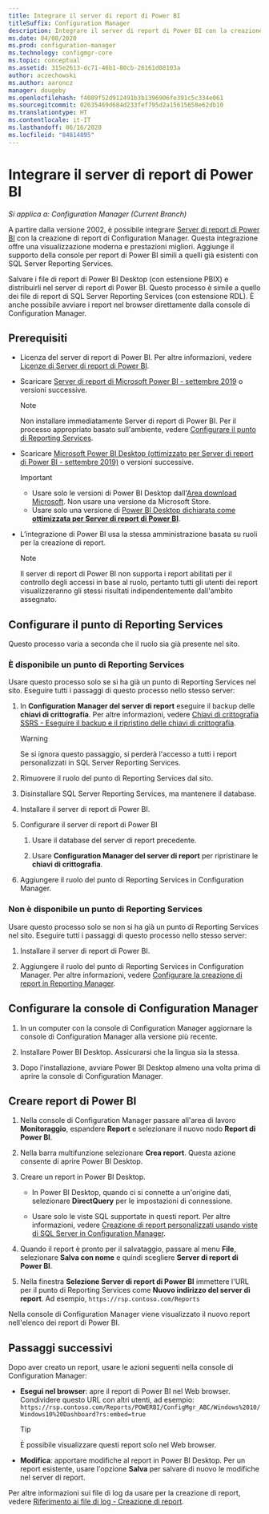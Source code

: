 ```yaml
---
title: Integrare il server di report di Power BI
titleSuffix: Configuration Manager
description: Integrare il server di report di Power BI con la creazione di report di Configuration Manager Reporting per una visualizzazione moderna e prestazioni migliori.
ms.date: 04/08/2020
ms.prod: configuration-manager
ms.technology: configmgr-core
ms.topic: conceptual
ms.assetid: 315e2613-dc71-46b1-80cb-26161d08103a
author: aczechowski
ms.author: aaroncz
manager: dougeby
ms.openlocfilehash: f4089f52d912491b3b1396906fe391c5c334e061
ms.sourcegitcommit: 02635469d684d233fef795d2a15615658e62db10
ms.translationtype: HT
ms.contentlocale: it-IT
ms.lasthandoff: 06/16/2020
ms.locfileid: "84814895"
---
```

# <a name="integrate-with-power-bi-report-server"></a>Integrare il server di report di Power BI

*Si applica a: Configuration Manager (Current Branch)*

<!--3721603-->

A partire dalla versione 2002, è possibile integrare [Server di report di Power BI](https://docs.microsoft.com/power-bi/report-server/get-started) con la creazione di report di Configuration Manager. Questa integrazione offre una visualizzazione moderna e prestazioni migliori. Aggiunge il supporto della console per report di Power BI simili a quelli già esistenti con SQL Server Reporting Services.

Salvare i file di report di Power BI Desktop (con estensione PBIX) e distribuirli nel server di report di Power BI. Questo processo è simile a quello dei file di report di SQL Server Reporting Services (con estensione RDL). È anche possibile avviare i report nel browser direttamente dalla console di Configuration Manager.

## <a name="prerequisites"></a>Prerequisiti

- Licenza del server di report di Power BI. Per altre informazioni, vedere [Licenze di Server di report di Power BI](https://docs.microsoft.com/power-bi/report-server/get-started#licensing-power-bi-report-server).

- Scaricare [Server di report di Microsoft Power BI - settembre 2019](https://www.microsoft.com/download/details.aspx?id=57270) o versioni successive.

    > [!NOTE]
    > Non installare immediatamente Server di report di Power BI. Per il processo appropriato basato sull'ambiente, vedere [Configurare il punto di Reporting Services](#configure-the-reporting-services-point).

- Scaricare [Microsoft Power BI Desktop (ottimizzato per Server di report di Power BI - settembre 2019)](https://www.microsoft.com/download/details.aspx?id=57271) o versioni successive.

    > [!IMPORTANT]
    > - Usare solo le versioni di Power BI Desktop dall'[Area download Microsoft](https://www.microsoft.com/download/). Non usare una versione da Microsoft Store.
    > - Usare solo una versione di [Power BI Desktop dichiarata come **ottimizzata per Server di report di Power BI**](https://docs.microsoft.com/power-bi/report-server/install-powerbi-desktop).

- L’integrazione di Power BI usa la stessa amministrazione basata su ruoli per la creazione di report.
    > [!NOTE]
    > Il server di report di Power BI non supporta i report abilitati per il controllo degli accessi in base al ruolo, pertanto tutti gli utenti dei report visualizzeranno gli stessi risultati indipendentemente dall'ambito assegnato.

## <a name="configure-the-reporting-services-point"></a>Configurare il punto di Reporting Services

Questo processo varia a seconda che il ruolo sia già presente nel sito.

### <a name="you-have-a-reporting-services-point"></a>È disponibile un punto di Reporting Services

Usare questo processo solo se si ha già un punto di Reporting Services nel sito. Eseguire tutti i passaggi di questo processo nello stesso server:

1. In **Configuration Manager del server di report** eseguire il backup delle **chiavi di crittografia**. Per altre informazioni, vedere [Chiavi di crittografia SSRS - Eseguire il backup e il ripristino delle chiavi di crittografia](https://docs.microsoft.com/sql/reporting-services/install-windows/ssrs-encryption-keys-back-up-and-restore-encryption-keys).

    > [!WARNING]
    > Se si ignora questo passaggio, si perderà l'accesso a tutti i report personalizzati in SQL Server Reporting Services.

1. Rimuovere il ruolo del punto di Reporting Services dal sito.

1. Disinstallare SQL Server Reporting Services, ma mantenere il database.

1. Installare il server di report di Power BI.

1. Configurare il server di report di Power BI

    1. Usare il database del server di report precedente.

    1. Usare **Configuration Manager del server di report** per ripristinare le **chiavi di crittografia**.

1. Aggiungere il ruolo del punto di Reporting Services in Configuration Manager.

### <a name="you-dont-have-a-reporting-services-point"></a>Non è disponibile un punto di Reporting Services

Usare questo processo solo se non si ha già un punto di Reporting Services nel sito. Eseguire tutti i passaggi di questo processo nello stesso server:

1. Installare il server di report di Power BI.

2. Aggiungere il ruolo del punto di Reporting Services in Configuration Manager. Per altre informazioni, vedere [Configurare la creazione di report in Reporting Manager](configuring-reporting.md).

## <a name="configure-the-configuration-manager-console"></a>Configurare la console di Configuration Manager

1. In un computer con la console di Configuration Manager aggiornare la console di Configuration Manager alla versione più recente.

1. Installare Power BI Desktop. Assicurarsi che la lingua sia la stessa.

1. Dopo l'installazione, avviare Power BI Desktop almeno una volta prima di aprire la console di Configuration Manager.

## <a name="create-power-bi-reports"></a>Creare report di Power BI

1. Nella console di Configuration Manager passare all'area di lavoro **Monitoraggio**, espandere **Report** e selezionare il nuovo nodo **Report di Power BI**.

1. Nella barra multifunzione selezionare **Crea report**. Questa azione consente di aprire Power BI Desktop.

1. Creare un report in Power BI Desktop.

    - In Power BI Desktop, quando ci si connette a un'origine dati, selezionare **DirectQuery** per le impostazioni di connessione.

    - Usare solo le viste SQL supportate in questi report. Per altre informazioni, vedere [Creazione di report personalizzati usando viste di SQL Server in Configuration Manager](../../../develop/core/understand/sqlviews/create-custom-reports-using-sql-server-views.md).

1. Quando il report è pronto per il salvataggio, passare al menu **File**, selezionare **Salva con nome** e quindi scegliere **Server di report di Power BI**.

1. Nella finestra **Selezione Server di report di Power BI** immettere l'URL per il punto di Reporting Services come **Nuovo indirizzo del server di report**. Ad esempio, `https://rsp.contoso.com/Reports`

Nella console di Configuration Manager viene visualizzato il nuovo report nell'elenco dei report di Power BI.

## <a name="next-steps"></a>Passaggi successivi

Dopo aver creato un report, usare le azioni seguenti nella console di Configuration Manager:

- **Esegui nel browser**: apre il report di Power BI nel Web browser. Condividere questo URL con altri utenti, ad esempio: `https://rsp.contoso.com/Reports/POWERBI/ConfigMgr_ABC/Windows%2010/Windows10%20Dashboard?rs:embed=true`

    > [!TIP]
    > È possibile visualizzare questi report solo nel Web browser.

- **Modifica**: apportare modifiche al report in Power BI Desktop. Per un report esistente, usare l'opzione **Salva** per salvare di nuovo le modifiche nel server di report.

Per altre informazioni sui file di log da usare per la creazione di report, vedere [Riferimento ai file di log - Creazione di report](../../plan-design/hierarchy/log-files.md#BKMK_ReportLog).
